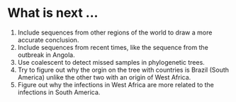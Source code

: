 # What is next ...
1. Include sequences from other regions of the world to draw a more accurate conclusion.
2. Include sequences from recent times, like the sequence from the outbreak in Angola.
3. Use coalescent to detect missed samples in phylogenetic trees.
4. Try to figure out why the orgin on the tree with countries is Brazil (South America) unlike the other two with an origin of West Africa.
5. Figure out why the infections in West  Africa are more related to the infections in South America.
